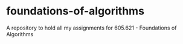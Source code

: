 # foundations-of-algorithms
A repository to hold all my assignments for 605.621 - Foundations of Algorithms
